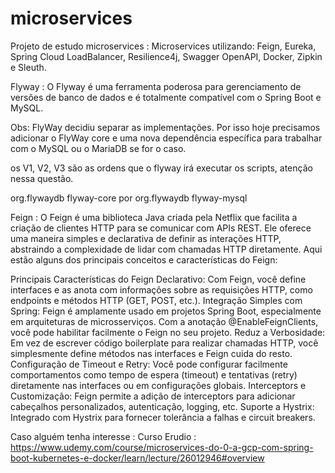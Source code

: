 # microservices
Projeto de estudo microservices : Microservices utilizando: Feign, Eureka, Spring Cloud LoadBalancer, Resilience4j, Swagger OpenAPI, Docker, Zipkin e Sleuth.


Flyway : O Flyway é uma ferramenta poderosa para gerenciamento de versões de banco de dados e é totalmente compatível com o Spring Boot e MySQL.

Obs: FlyWay decidiu separar as implementações. Por isso hoje precisamos adicionar o FlyWay core e uma nova dependência específica para trabalhar com o MySQL ou o MariaDB se for o caso.

os V1, V2, V3 são as ordens que o flyway irá executar os scripts, atenção nessa questão.

<dependency>
   <groupId>org.flywaydb</groupId>
   <artifactId>flyway-core</artifactId>
</dependency>
por

<dependency>
   <groupId>org.flywaydb</groupId>
   <artifactId>flyway-mysql</artifactId>
</dependency>



Feign : O Feign é uma biblioteca Java criada pela Netflix que facilita a criação de clientes HTTP para se comunicar com APIs REST. Ele oferece uma maneira simples e declarativa de definir as interações HTTP, abstraindo a complexidade de lidar com chamadas HTTP diretamente. Aqui estão alguns dos principais conceitos e características do Feign:

Principais Características do Feign
Declarativo: Com Feign, você define interfaces e as anota com informações sobre as requisições HTTP, como endpoints e métodos HTTP (GET, POST, etc.).
Integração Simples com Spring: Feign é amplamente usado em projetos Spring Boot, especialmente em arquiteturas de microsserviços. Com a anotação @EnableFeignClients, você pode habilitar facilmente o Feign no seu projeto.
Reduz a Verbosidade: Em vez de escrever código boilerplate para realizar chamadas HTTP, você simplesmente define métodos nas interfaces e Feign cuida do resto.
Configuração de Timeout e Retry: Você pode configurar facilmente comportamentos como tempo de espera (timeout) e tentativas (retry) diretamente nas interfaces ou em configurações globais.
Interceptors e Customização: Feign permite a adição de interceptors para adicionar cabeçalhos personalizados, autenticação, logging, etc.
Suporte a Hystrix: Integrado com Hystrix para fornecer tolerância a falhas e circuit breakers.



Caso alguém tenha interesse : 
Curso Erudio : https://www.udemy.com/course/microservices-do-0-a-gcp-com-spring-boot-kubernetes-e-docker/learn/lecture/26012946#overview
